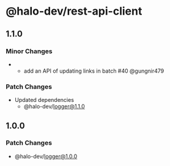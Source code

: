 # @halo-dev/rest-api-client

## 1.1.0

### Minor Changes

- - add an API of updating links in batch #40 @gungnir479

### Patch Changes

- Updated dependencies
  - @halo-dev/logger@1.1.0

## 1.0.0

### Patch Changes

- @halo-dev/logger@1.0.0
